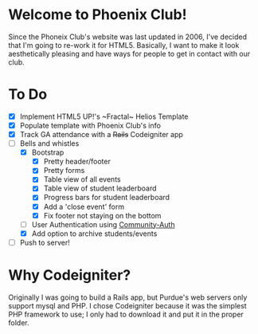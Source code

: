 # Welcome to Phoenix Club!
Since the Phoneix Club's website was last updated in 2006, I've decided that I'm going to re-work it for HTML5. Basically, I want to make it look aesthetically pleasing and have ways for people to get in contact with our club.

# To Do
- [X] Implement HTML5 UP!'s ~Fractal~ Helios Template
- [X] Populate template with Phoenix Club's info
- [X] Track GA attendance with a ~~Rails~~ Codeigniter app
- [ ] Bells and whistles
	- [X] Bootstrap
		- [X] Pretty header/footer
		- [X] Pretty forms
		- [X] Table view of all events
		- [X] Table view of student leaderboard
		- [X] Progress bars for student leaderboard
		- [X] Add a 'close event' form
		- [X] Fix footer not staying on the bottom
	- [ ] User Authentication using [Community-Auth](http://community-auth.com/)
	- [X] Add option to archive students/events
- [ ] Push to server!

# Why Codeigniter?
Originally I was going to build a Rails app, but Purdue's web servers only support mysql and PHP. I chose Codeigniter because it was the simplest PHP framework to use; I only had to download it and put it in the proper folder.